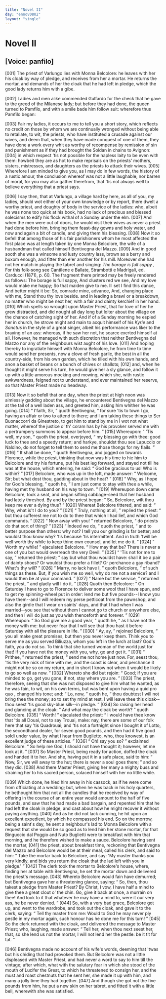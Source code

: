 ```yaml
---
title: "Novel II"
day: "ennov0802"
layout: "single"
---
```

<div id="nov0802" type="novella" who="panfilo">
 <h1>
  Novel II
 </h1>
 <p>
  <h2>
   [Voice: panfilo]
  </h2>
 </p>
 <argument>
  <p>
   <a name="p08020001">
    [001]
   </a>
   The priest of Varlungo lies with Monna Belcolore: he
 leaves with her his cloak by way of pledge, and
 receives from her a mortar. He returns the mortar,
 and demands of her the cloak that he had left in pledge,
	which the good lady returns him with a gibe.
  </p>
 </argument>
 <div3 type="commentary" who="author">
  <p>
   <a name="p08020002">
    [002]
   </a>
   Ladies
   and men alike commended
	Gulfardo for the check that
	he gave to the greed of the Milanese lady; but before they had
	done, the queen turned to Pamfilo, and with a smile bade him follow
	suit: wherefore thus Pamfilo began:
  </p>
 </div3>
 <div3 type="commentary" who="panfilo">
  <p>
   <a name="p08020003">
    [003]
   </a>
   Fair my ladies, it occurs to
	me to tell you a short story, which reflects no credit on those by
	whom we are continually wronged without being able to retaliate, to
	wit, the priests, who have instituted a crusade against our wives, and
	deem that, when they have made conquest of one of them, they have
	done a work every whit as worthy of recompense by remission of sin
	and punishment as if they had brought the Soldan in chains to Avignon:
   <a name="p08020004">
    [004]
   </a>
   in which respect 'tis not possible for the hapless laity to be
	even with them: howbeit they are as hot to make reprisals on the
	priests' mothers, sisters, mistresses, and daughters as the priests to
	attack their wives.
   <a name="p08020005">
    [005]
   </a>
   Wherefore I am minded to give you, as I may
	do in few words, the history of a rustic amour, the conclusion whereof
	was not a little laughable, nor barren of moral, for you may also
	gather therefrom, that 'tis not always well to believe everything
	that a priest says.
  </p>
 </div3>
 <p>
  <a name="p08020006">
   [006]
  </a>
  I say then, that at Varlungo, a village hard by here, as all of you,
 my ladies, should wot either of your own knowledge or by report,
 there dwelt a worthy priest, and doughty of body in the service of
 the ladies: who, albeit he was none too quick at his book, had no
  lack
 of precious and blessed solecisms to edify his flock withal of a
 Sunday under the elm.
  <a name="p08020007">
   [007]
  </a>
  And when the men were out of doors, he
 would visit their wives as never a priest had done before him, bringing
 them feast-day gowns and holy water, and now and again a bit of
 candle, and giving them his blessing.
  <a name="p08020008">
   [008]
  </a>
  Now it so befell that among
 those of his fair parishioners whom he most affected the first place
 was at length taken by one Monna Belcolore, the wife of a husbandman
 that called himself Bentivegna del Mazzo.
  <a name="p08020009">
   [009]
  </a>
  And in good sooth
 she was a winsome and lusty country lass, brown as a berry and
 buxom enough, and fitter than e'er another for his mill. Moreover
 she had not her match in playing the tabret and singing:
  <i type="song">
   The
 borage is full sappy
  </i>
  ,
  <note>
   For this folk-song see
   Cantilene e Ballate,
	Strambotti e Madrigali,
   ed.
	Carducci (1871), p. 60. The fragment there printed may be freely rendered
	as follows:
   <lg>
    <l>
     The borage is full sappy,
    </l>
    <l>
     And clusters red we see,
    </l>
    <l>
     And my love would make me happy;
    </l>
    <l>
     So that maiden give to me.
    </l>
   </lg>
   <lg>
    <l>
     Ill set I find this dance,
    </l>
    <l>
     And better might it be:
    </l>
    <l>
     So, comrade mine, advance,
    </l>
    <l>
     And, changing place with me,
    </l>
    <l>
     Stand thou thy love beside.
    </l>
   </lg>
  </note>
  and in leading a brawl or a breakdown, no
 matter who might be next her, with a fair and dainty kerchief in her
 hand.
  <a name="p08020010">
   [010]
  </a>
  Which spells so wrought upon Master Priest, that for love
 of her he grew distracted, and did nought all day long but loiter
 about the village on the chance of catching sight of her. And if of
 a Sunday morning he espied her in church, he strove might and main
 to acquit himself of his
  <i type="song">
   Kyrie
  </i>
  and
  <i type="song">
   Sanctus
  </i>
  in the style of a great
 singer, albeit his performance was liker to the braying of an ass:
 whereas, if he saw her not, he scarce exerted himself at all. However,
 he managed with such discretion that neither Bentivegna del
 Mazzo nor any of the neighbours wist aught of his love.
  <a name="p08020011">
   [011]
  </a>
  And
 hoping thereby to ingratiate himself with Monna Belcolore, he from
 time to time would send her presents, now a clove of fresh garlic, the
 best in all the country-side, from his own garden, which he tilled with
 his own hands, and anon a basket of beans or a bunch of chives or
 shallots;
  <a name="p08020012">
   [012]
  </a>
  and, when he thought it might serve his turn, he would
  give
 her a sly glance, and follow it up with a little amorous mocking
 and mowing, which she, with rustic awkwardness, feigned not to
 understand, and ever maintained her reserve, so that Master Priest
 made no headway.
 </p>
 <p>
  <a name="p08020013">
   [013]
  </a>
  Now it so befell that one day, when the priest at high noon was
 aimlessly gadding about the village, he encountered Bentivegna del
 Mazzo at the tail of a well laden ass, and greeted him, asking him
 whither he was going.
  <a name="p08020014">
   [014]
  </a>
  <q direct="unspecified">
   I'faith, Sir,
  </q>
  quoth Bentivegna,
  <q direct="unspecified">
   for sure
 'tis to town I go, having an affair or two to attend to there; and I
 am taking these things to Ser Buonaccorri da Ginestreto, to get him
 to stand by me in I wot not what matter, whereof the justice
 o' th' coram has by his provoker served me with a pertrumpery
 summons to appear before him.
  </q>
  <a name="p08020015">
   [015]
  </a>
  Whereupon:
  <q direct="unspecified">
   'Tis well, my
 son,
  </q>
  quoth the priest, overjoyed,
  <q direct="unspecified">
   my blessing go with thee: good
 luck to thee and a speedy return; and harkye, shouldst thou see
 Lapuccio or Naldino, do not forget to tell them to send me those
 thongs for my flails.
  </q>
  <a name="p08020016">
   [016]
  </a>
  <q direct="unspecified">
   It shall be done,
  </q>
  quoth Bentivegna, and
 jogged on towards Florence, while the priest, thinking that now was
 his time to hie him to Belcolore and try his fortune, put his best
 leg forward, and stayed not till he was at the house, which entering,
 he said:
  <q direct="unspecified">
   God be gracious to us! Who is within?
  </q>
  <a name="p08020017">
   [017]
  </a>
  Belcolore,
 who was up in the loft, made answer:
  <q direct="unspecified">
   Welcome, Sir; but what
 dost thou, gadding about in the heat?
  </q>
  <a name="p08020018">
   [018]
  </a>
  <q direct="unspecified">
   Why, as I hope for
 God's blessing,
  </q>
  quoth he,
  <q direct="unspecified">
   I am just come to stay with thee a
 while, having met thy husband on his way to town.
  </q>
  <a name="p08020019">
   [019]
  </a>
  Whereupon
 down came Belcolore, took a seat, and began sifting cabbage-seed
 that her husband had lately threshed. By and by the priest began:
  <q direct="unspecified">
   So, Belcolore, wilt thou keep me ever a dying thus?
  </q>
  <a name="p08020020">
   [020]
  </a>
  Whereat
 Belcolore tittered, and said:
  <q direct="unspecified">
   Why, what is't I do to you?
  </q>
  <a name="p08020021">
   [021]
  </a>
  <q direct="unspecified">
   Truly, nothing at all,
  </q>
  replied the priest:
  <q direct="unspecified">
   but thou sufferest me
 not to do to thee that which I had lief, and which God commands.
  </q>
  <a name="p08020022">
   [022]
  </a>
  <q direct="unspecified">
   Now away with you!
  </q>
  returned Belcolore,
  <q direct="unspecified">
   do priests do that
 sort of thing?
  </q>
  <a name="p08020023">
   [023]
  </a>
  <q direct="unspecified">
   Indeed we do,
  </q>
  quoth the priest,
  <q direct="unspecified">
   and to better
 purpose than others: why not? I tell you our grinding is far
 better; and wouldst thou know why? 'tis because 'tis intermittent.
 And in truth 'twill be well worth thy while to keep thine own
 counsel, and let me do it.
  </q>
  <a name="p08020024">
   [024]
  </a>
  <q direct="unspecified">
   Worth my while!
  </q>
  ejaculated
 Belcolore.
  <q direct="unspecified">
   How may that be? There is never a one of you but
   would
 overreach the very Devil.
  </q>
  <a name="p08020025">
   [025]
  </a>
  <q direct="unspecified">
   'Tis not for me to say,
  </q>
  returned the priest;
  <q direct="unspecified">
   say but what thou wouldst have: shall it be
 a pair of dainty shoes? Or wouldst thou prefer a fillet? Or
 perchance a gay riband? What's thy will?
  </q>
  <a name="p08020026">
   [026]
  </a>
  <q direct="unspecified">
   Marry, no lack
 have I,
  </q>
  quoth Belcolore,
  <q direct="unspecified">
   of such things as these. But, if you
 wish me so well, why do me not a service? and I would then be
 at your command.
  </q>
  <a name="p08020027">
   [027]
  </a>
  <q direct="unspecified">
   Name but the service,
  </q>
  returned the priest,
  <q direct="unspecified">
   and gladly will I do it.
  </q>
  <a name="p08020028">
   [028]
  </a>
  Quoth then Belcolore:
  <q direct="unspecified">
   On Saturday
 I have to go to Florence to deliver some wool that I have spun,
 and to get my spinning-wheel put in order: lend me but five
 pounds--I know you have them--and I will redeem my perse
 petticoat from the pawnshop, and also the girdle that I wear on
 saints' days, and that I had when I was married--you see that
 without them I cannot go to church or anywhere else, and then I
 will do just as you wish thenceforth and forever.
  </q>
  <a name="p08020029">
   [029]
  </a>
  Whereupon:
  <q direct="unspecified">
   So God give me a good year,
  </q>
  quoth he,
  <q direct="unspecified">
   as I have not the
 money with me: but never fear that I will see that thou hast it
 before Saturday with all the pleasure in life.
  </q>
  <a name="p08020030">
   [030]
  </a>
  <q direct="unspecified">
   Ay, ay,
  </q>
  rejoined
 Belcolore,
  <q direct="unspecified">
   you all make great promises, but then you never keep
 them. Think you to serve me as you served Biliuzza, whom you
 left in the lurch at last? God's faith, you do not so. To think
 that she turned woman of the world just for that! If you have
 not the money with you, why, go and get it.
  </q>
  <a name="p08020031">
   [031]
  </a>
  <q direct="unspecified">
   Prithee,
  </q>
  returned
 the priest,
  <q direct="unspecified">
   send me not home just now. For, seest thou, 'tis the
 very nick of time with me, and the coast is clear, and perchance it
 might not be so on my return, and in short I know not when it
 would be likely to go so well as now.
  </q>
  <a name="p08020032">
   [032]
  </a>
  Whereto she did but
 rejoin:
  <q direct="unspecified">
   Good; if you are minded to go, get you gone; if not,
 stay where you are.
  </q>
  <a name="p08020033">
   [033]
  </a>
  The priest, therefore, seeing that she was
 not disposed to give him what he wanted, as he was fain, to wit, on
 his own terms, but was bent upon having a
  quid pro quo
  , changed
 his tone; and:
  <q direct="unspecified">
   Lo, now,
  </q>
  quoth he,
  <q direct="unspecified">
   thou doubtest I will not
 bring thee the money; so to set thy mind at rest, I will leave thee
 this cloak--thou seest 'tis good sky-blue silk--in pledge.
  </q>
  <a name="p08020034">
   [034]
  </a>
  So raising
 her head and glancing at the cloak:
  <q direct="unspecified">
   And what may the cloak be
 worth?
  </q>
  quoth Belcolore.
  <a name="p08020035">
   [035]
  </a>
  <q direct="unspecified">
   Worth!
  </q>
  ejaculated the priest:
  <q direct="unspecified">
   I
 would have thee know that 'tis all Douai, not to say Trouai,
 make: nay, there are some of our folk here that say 'tis Quadrouai;
   and
 'tis not a fortnight since I bought it of Lotto, the secondhand
 dealer, for seven good pounds, and then had it five good soldi
 under value, by what I hear from Buglietto, who, thou knowest,
 is an excellent judge of these articles.
  </q>
  <a name="p08020036">
   [036]
  </a>
  <q direct="unspecified">
   Oh! say you so?
  </q>
  exclaimed Belcolore.
  <q direct="unspecified">
   So help me God, I should not have thought
 it; however, let me look at it.
  </q>
  <a name="p08020037">
   [037]
  </a>
  So Master Priest, being ready for
 action, doffed the cloak and handed it to her. And she, having
 put it in a safe place, said to him:
  <q direct="unspecified">
   Now, Sir, we will away to
 the hut; there is never a soul goes there;
  </q>
  and so they did.
  <a name="p08020038">
   [038]
  </a>
  And
 there Master Priest, giving her many a mighty buss and straining
 her to his sacred person, solaced himself with her no little while.
 </p>
 <p>
  <a name="p08020039">
   [039]
  </a>
  Which done, he hied him away in his cassock, as if he were come
 from officiating at a wedding; but, when he was back in his holy
 quarters, he bethought him that not all the candles that he received
 by way of offering in the course of an entire year would amount to
 the half of five pounds, and saw that he had made a bad bargain,
 and repented him that he had left the cloak in pledge, and cast
 about how he might recover it without paying anything.
  <a name="p08020040">
   [040]
  </a>
  And as
 he did not lack cunning, he hit upon an excellent expedient, by
 which he compassed his end. So on the morrow, being a saint's
 day, he sent a neighbour's lad to Monna Belcolore with a request
 that she would be so good as to lend him her stone mortar, for that
 Binguccio dal Poggio and Nuto Buglietti were to breakfast with
 him that morning, and he therefore wished to make a sauce.
 Belcolore having sent the mortar,
  <a name="p08020041">
   [041]
  </a>
  the priest, about breakfast time,
 reckoning that Bentivegna del Mazzo and Belcolore would be at
 their meal, called his clerk, and said to him:
  <q direct="unspecified">
   Take the mortar
 back to Belcolore, and say: 'My master thanks you very kindly,
 and bids you return the cloak that the lad left with you in pledge.'
  </q>
  <a name="p08020042">
   [042]
  </a>
  The clerk took the mortar to Belcolore's house, where, finding her
 at table with Bentivegna, he set the mortar down and delivered the
 priest's message.
  <a name="p08020043">
   [043]
  </a>
  Whereto Belcolore would fain have demurred;
 but Bentivegna gave her a threatening glance, saying:
  <q direct="unspecified">
   So, then,
 thou takest a pledge from Master Priest? By Christ, I vow, I
 have half a mind to give thee a great clout o' the chin. Go, give
 it back at once, a murrain on thee! And look to it that whatever
 he may have a mind to, were it our very ass, he be never denied.
  </q>
  <a name="p08020044">
   [044]
  </a>
  So, with a very bad grace, Belcolore got up, and went to the
  wardrobe,
 and took out the cloak, and gave it to the clerk, saying:
  <q direct="unspecified">
   Tell thy master from me: Would to God he may never ply pestle
 in my mortar again, such honour has he done me for this turn!
  </q>
  <a name="p08020045">
   [045]
  </a>
  So the clerk returned with the cloak, and delivered the message to
 Master Priest; who, laughing, made answer:
  <q direct="unspecified">
   Tell her, when
 thou next seest her, that, so she lend us not the mortar, I will not
 lend her the pestle: be it tit for tat.
  </q>
 </p>
 <p>
  <a name="p08020046">
   [046]
  </a>
  Bentivegna made no account of his wife's words, deeming that
 'twas but his chiding that had provoked them. But Belcolore was
 not a little displeased with Master Priest, and had never a word to say
 to him till the vintage; after which, what with the salutary fear in
 which she stood of the mouth of Lucifer the Great, to which he
 threatened to consign her, and the must and roast chestnuts that he
 sent her, she made it up with him, and many a jolly time they had
 together.
  <a name="p08020047">
   [047]
  </a>
  And though she got not the five pounds from him, he put
 a new skin on her tabret, and fitted it with a little bell, wherewith
 she was satisfied.
 </p>
</div>